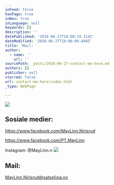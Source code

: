 ```yaml
---
inFeed: false
hasPage: true
inNav: true
inLanguage: null
keywords: []
description: ''
datePublished: '2016-06-27T18:00:19.314Z'
dateModified: '2016-06-27T18:00:09.840Z'
title: 'Mail: '
author:
  - name: ''
    url: ''
sourcePath: _posts/2016-06-27-contact-me-here.md
authors: []
publisher: null
starred: false
url: contact-me-here/index.html
_type: WebPage

---
```

![](https://the-grid-user-content.s3-us-west-2.amazonaws.com/bad7b0d8-2aed-4ee2-bf42-2bc427059ce1.jpg)

## 

## Sosiale medier: 

https://www.facebook.com/MayLinn.Nirisrud

https://www.facebook.com/PT.MayLinn

Instagram: @MayLinn.n
![](https://the-grid-user-content.s3-us-west-2.amazonaws.com/219015f4-b294-43e1-aa42-f734fd4c4741.gif)

## Mail: 

MayLinn.Nirisrud@satselixia.no